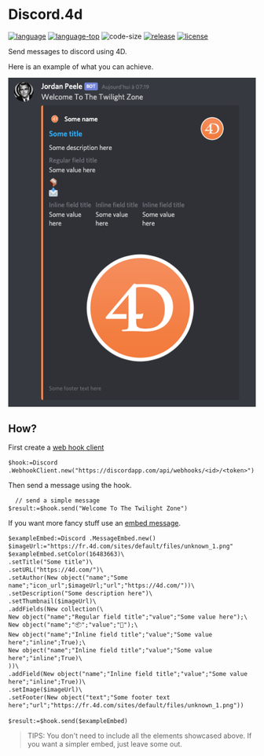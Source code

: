 # Discord.4d
 
[![language](https://img.shields.io/static/v1?label=language&message=4d&color=blue)](https://developer.4d.com/)
[![language-top](https://img.shields.io/github/languages/top/mesopelagique/Discord.4d.svg)](https://developer.4d.com/)
![code-size](https://img.shields.io/github/languages/code-size/mesopelagique/Discord.4d.svg)
[![release](https://img.shields.io/github/v/release/mesopelagique/Discord.4d)](https://github.com/mesopelagique/Discord.4d/releases/latest)
[![license](https://img.shields.io/github/license/mesopelagique/Discord.4d)](LICENSE)

Send messages to discord using 4D.

Here is an example of what you can achieve.

![Result](Documentation/Assets/Messages.png)

## How?

First create a [web hook client](Documentation/Classes/WebhookClient.md)

```4d
$hook:=Discord .WebhookClient.new("https://discordapp.com/api/webhooks/<id>/<token>")
```

Then send a message using the hook.

```4d
  // send a simple message
$result:=$hook.send("Welcome To The Twilight Zone")
```

If you want more fancy stuff use an [embed message](Documentation/Classes/MessageEmbed.md).

```4d
$exampleEmbed:=Discord .MessageEmbed.new()
$imageUrl:="https://fr.4d.com/sites/default/files/unknown_1.png"
$exampleEmbed.setColor(16483663)\
.setTitle("Some title")\
.setURL("https://4d.com/")\
.setAuthor(New object("name";"Some name";"icon_url";$imageUrl;"url";"https://4d.com/"))\
.setDescription("Some description here")\
.setThumbnail($imageUrl)\
.addFields(New collection(\
New object("name";"Regular field title";"value";"Some value here");\
New object("name";"📦";"value";"📩");\
New object("name";"Inline field title";"value";"Some value here";"inline";True);\
New object("name";"Inline field title";"value";"Some value here";"inline";True)\
))\
.addField(New object("name";"Inline field title";"value";"Some value here";"inline";True))\
.setImage($imageUrl)\
.setFooter(New object("text";"Some footer text here";"url";"https://fr.4d.com/sites/default/files/unknown_1.png"))

$result:=$hook.send($exampleEmbed)
```

> TIPS: You don't need to include all the elements showcased above. If you want a simpler embed, just leave some out.
